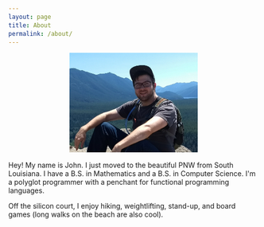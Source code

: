 ```yaml
---
layout: page
title: About
permalink: /about/
---
```


<center><img src="/assets/images/rattlesnake.jpg" style="height: 200px;" /></center>

Hey! My name is John. I just moved to the beautiful PNW from South Louisiana. I have a B.S. in Mathematics and a B.S. in Computer Science. I'm a polyglot programmer with a penchant for functional programming languages. 

Off the silicon court, I enjoy hiking, weightlifting, stand-up, and board games (long walks on the beach are also cool). 

